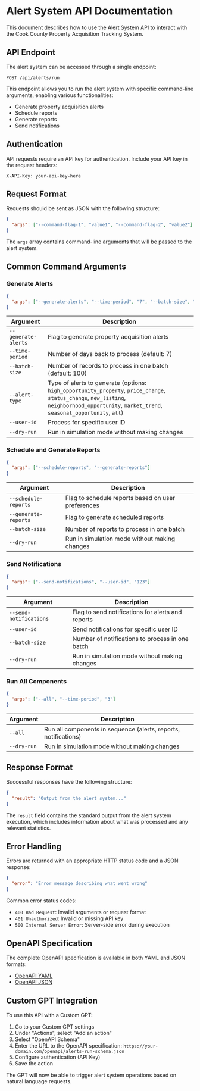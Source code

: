 # Alert System API Documentation

This document describes how to use the Alert System API to interact with the Cook County Property Acquisition Tracking System.

## API Endpoint

The alert system can be accessed through a single endpoint:

```
POST /api/alerts/run
```

This endpoint allows you to run the alert system with specific command-line arguments, enabling various functionalities:
- Generate property acquisition alerts
- Schedule reports
- Generate reports
- Send notifications

## Authentication

API requests require an API key for authentication. Include your API key in the request headers:

```
X-API-Key: your-api-key-here
```

## Request Format

Requests should be sent as JSON with the following structure:

```json
{
  "args": ["--command-flag-1", "value1", "--command-flag-2", "value2"]
}
```

The `args` array contains command-line arguments that will be passed to the alert system.

## Common Command Arguments

### Generate Alerts

```json
{
  "args": ["--generate-alerts", "--time-period", "7", "--batch-size", "50"]
}
```

| Argument | Description |
|----------|-------------|
| `--generate-alerts` | Flag to generate property acquisition alerts |
| `--time-period` | Number of days back to process (default: 7) |
| `--batch-size` | Number of records to process in one batch (default: 100) |
| `--alert-type` | Type of alerts to generate (options: `high_opportunity_property`, `price_change`, `status_change`, `new_listing`, `neighborhood_opportunity`, `market_trend`, `seasonal_opportunity`, `all`) |
| `--user-id` | Process for specific user ID |
| `--dry-run` | Run in simulation mode without making changes |

### Schedule and Generate Reports

```json
{
  "args": ["--schedule-reports", "--generate-reports"]
}
```

| Argument | Description |
|----------|-------------|
| `--schedule-reports` | Flag to schedule reports based on user preferences |
| `--generate-reports` | Flag to generate scheduled reports |
| `--batch-size` | Number of reports to process in one batch |
| `--dry-run` | Run in simulation mode without making changes |

### Send Notifications

```json
{
  "args": ["--send-notifications", "--user-id", "123"]
}
```

| Argument | Description |
|----------|-------------|
| `--send-notifications` | Flag to send notifications for alerts and reports |
| `--user-id` | Send notifications for specific user ID |
| `--batch-size` | Number of notifications to process in one batch |
| `--dry-run` | Run in simulation mode without making changes |

### Run All Components

```json
{
  "args": ["--all", "--time-period", "3"]
}
```

| Argument | Description |
|----------|-------------|
| `--all` | Run all components in sequence (alerts, reports, notifications) |
| `--dry-run` | Run in simulation mode without making changes |

## Response Format

Successful responses have the following structure:

```json
{
  "result": "Output from the alert system..."
}
```

The `result` field contains the standard output from the alert system execution, which includes information about what was processed and any relevant statistics.

## Error Handling

Errors are returned with an appropriate HTTP status code and a JSON response:

```json
{
  "error": "Error message describing what went wrong"
}
```

Common error status codes:
- `400 Bad Request`: Invalid arguments or request format
- `401 Unauthorized`: Invalid or missing API key
- `500 Internal Server Error`: Server-side error during execution

## OpenAPI Specification

The complete OpenAPI specification is available in both YAML and JSON formats:
- [OpenAPI YAML](/openapi/alerts-run-schema.yaml)
- [OpenAPI JSON](/openapi/alerts-run-schema.json)

## Custom GPT Integration

To use this API with a Custom GPT:

1. Go to your Custom GPT settings
2. Under "Actions", select "Add an action"
3. Select "OpenAPI Schema"
4. Enter the URL to the OpenAPI specification: `https://your-domain.com/openapi/alerts-run-schema.json`
5. Configure authentication (API Key)
6. Save the action

The GPT will now be able to trigger alert system operations based on natural language requests.